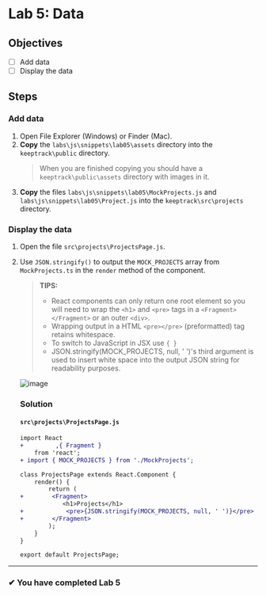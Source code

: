 # Lab 5: Data

## Objectives

- [ ] Add data
- [ ] Display the data

## Steps

### Add data

1. Open File Explorer (Windows) or Finder (Mac).
1. **Copy** the `labs\js\snippets\lab05\assets` directory into the `keeptrack\public` directory.
   > When you are finished copying you should have a `keeptrack\public\assets` directory with images in it.
1. **Copy** the files `labs\js\snippets\lab05\MockProjects.js` and `labs\js\snippets\lab05\Project.js` into the `keeptrack\src\projects` directory.

### Display the data

1. Open the file `src\projects\ProjectsPage.js`.
2. Use `JSON.stringify()` to output the `MOCK_PROJECTS` array from `MockProjects.ts` in the `render` method of the component.
   > **TIPS:**
   >
   > - React components can only return one root element so you will need to wrap the `<h1>` and `<pre>` tags in a `<Fragment></Fragment>` or an outer `<div>`.
   > - Wrapping output in a HTML `<pre></pre>` (preformatted) tag retains whitespace.
   > - To switch to JavaScript in JSX use `{ }`
   > - JSON.stringify(MOCK_PROJECTS, null, ' ')'s third argument is used to insert white space into the output JSON string for readability purposes.


    ![image](https://user-images.githubusercontent.com/1474579/64889510-85efa380-d63b-11e9-8dc5-86f6dce8cec2.png)

    ### Solution
    #### `src\projects\ProjectsPage.js`

    ```diff
    import React
    +         ,{ Fragment }
        from 'react';
    + import { MOCK_PROJECTS } from './MockProjects';

    class ProjectsPage extends React.Component {
        render() {
            return (
    +        <Fragment>
                <h1>Projects</h1>
    +            <pre>{JSON.stringify(MOCK_PROJECTS, null, ' ')}</pre>
    +        </Fragment>
            );
        }
    }

    export default ProjectsPage;
    ```

---

### &#10004; You have completed Lab 5
